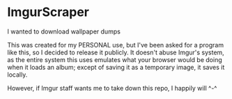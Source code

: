 # ImgurScraper
I wanted to download wallpaper dumps

This was created for my PERSONAL use, but I've been asked for a program like this, so I decided to release it publicly.
It doesn't abuse Imgur's system, as the entire system this uses emulates what your browser would be doing when it loads an album; except of saving it as a temporary image, it saves it locally.

However, if Imgur staff wants me to take down this repo, I happily will ^-^
